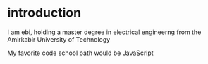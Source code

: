 introduction
============
I am ebi, holding a master degree in electrical engineerng from the Amirkabir University of Technology

My  favorite code school path would be	JavaScript
